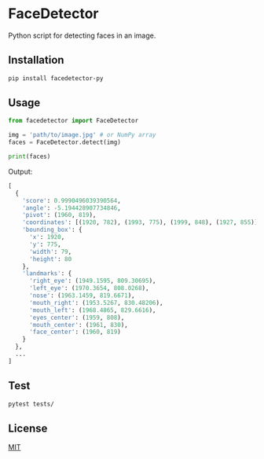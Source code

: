 # FaceDetector

Python script for detecting faces in an image.

## Installation

```sh
pip install facedetector-py
```

## Usage

```py
from facedetector import FaceDetector

img = 'path/to/image.jpg' # or NumPy array
faces = FaceDetector.detect(img)

print(faces)
```

Output:

```py
[
  {
    'score': 0.9990496039390564, 
    'angle': -5.194428907734846, 
    'pivot': (1960, 819), 
    'coordinates': [(1920, 782), (1993, 775), (1999, 848), (1927, 855)],
    'bounding_box': {
      'x': 1920, 
      'y': 775, 
      'width': 79, 
      'height': 80
    }, 
    'landmarks': {
      'right_eye': (1949.1595, 809.30695), 
      'left_eye': (1970.3654, 808.0268), 
      'nose': (1963.1459, 819.6671), 
      'mouth_right': (1953.5267, 830.48206), 
      'mouth_left': (1968.4865, 829.6616), 
      'eyes_center': (1959, 808), 
      'mouth_center': (1961, 830),
      'face_center': (1960, 819)
    }
  },
  ...
]
```

## Test

```sh
pytest tests/
```

## License

[MIT](LICENSE)